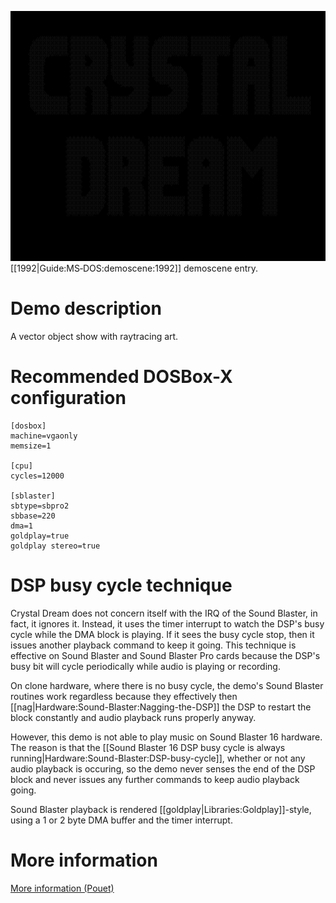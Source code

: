 <img src="images/Demoscene:Crystal-Dream-by-Triton-(1992).gif" width="640" height="400"><br>
[[1992|Guide:MS‐DOS:demoscene:1992]] demoscene entry.

# Demo description

A vector object show with raytracing art.

# Recommended DOSBox-X configuration

    [dosbox]
    machine=vgaonly
    memsize=1
    
    [cpu]
    cycles=12000
    
    [sblaster]
    sbtype=sbpro2
    sbbase=220
    dma=1
    goldplay=true
    goldplay stereo=true

# DSP busy cycle technique

Crystal Dream does not concern itself with the IRQ of the Sound Blaster, in fact, it ignores it. Instead, it uses the timer interrupt to watch the DSP's busy cycle while the DMA block is playing. If it sees the busy cycle stop, then it issues another playback command to keep it going. This technique is effective on Sound Blaster and Sound Blaster Pro cards because the DSP's busy bit will cycle periodically while audio is playing or recording.

On clone hardware, where there is no busy cycle, the demo's Sound Blaster routines work regardless because they effectively then [[nag|Hardware:Sound-Blaster:Nagging-the-DSP]] the DSP to restart the block constantly and audio playback runs properly anyway.

However, this demo is not able to play music on Sound Blaster 16 hardware. The reason is that the [[Sound Blaster 16 DSP busy cycle is always running|Hardware:Sound-Blaster:DSP-busy-cycle]], whether or not any audio playback is occuring, so the demo never senses the end of the DSP block and never issues any further commands to keep audio playback going.

Sound Blaster playback is rendered [[goldplay|Libraries:Goldplay]]-style, using a 1 or 2 byte DMA buffer and the timer interrupt.

# More information

[More information (Pouet)](http://www.pouet.net/prod.php?which=463)
